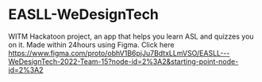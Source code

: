 # EASLL-WeDesignTech
WITM Hackatoon project, an app that helps you learn ASL and quizzes you on it. Made within 24hours using Figma.
Click here https://www.figma.com/proto/obhV1B6pjJu7BdtxLLmVSO/EASLL---WeDesignTech-2022-Team-15?node-id=2%3A2&starting-point-node-id=2%3A2
